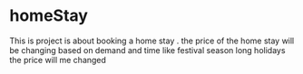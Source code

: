 # homeStay
This is project is about booking a home stay . the price of the home stay will be changing based on demand and time like festival season long holidays the price will me changed 
